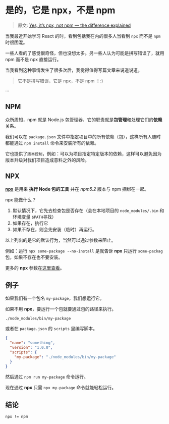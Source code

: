 # 是的，它是 npx，不是 npm

> 原文: [Yes, it’s npx, not npm — the difference explained](https://medium.com/javascript-in-plain-english/yes-its-npx-not-npm-the-difference-explained-58cbb202ec33)


当我最近开始学习 React 的时，看到包括我在内的很多人当看到 `npx` 而不是 `npm` 时很困混。

一些人看的了感觉很奇怪，但也没想太多。另一些人认为可能是拼写错误了，就用 npm 而不是 npx 直接运行。

当我看到这种事情发生了很多次后，我觉得值得写篇文章来说道说道。

> 它不是拼写错误，它是 npx，不是 npm ！:)

···

## NPM

众所周知，npm 就是 Node.js 包管理器，它的职责就是**包管理**和处理它们的**依赖**关系。

我们可以在 `package.json` 文件中指定项目中的所有依赖（包），这样所有人随时都能通过 `npm install` 命令来安装所有的依赖。

它也提供了`版本控制`，例如：可以为项目指定特定版本的依赖，这样可以避免因为版本升级对我们项目造成意料之外的风险。

## NPX

**[npx](https://www.npmjs.com/package/npx)** 是用来 **执行 Node 包的工具** 并在 *npm5.2* 版本与 npm 捆绑在一起。

npx 能做什么？

1. 默认情况下，它先去检查包是否存在（会在本地项目的 `node_modules/.bin` 和环境变量 `$PATH`寻找）
2. 如果存在，执行它
3. 如果不存在，则会先安装（临时）再运行。

以上列出的是它的默认行为，当然可以通过参数来阻止。

例如：运行 `npx some-package --no-install` 是就告诉 **npx** 只运行 `some-packag` 包，如果不存在也不要安装。

更多的 **npx** 参数在[这里查看](https://www.npmjs.com/package/npx)。

## 例子

如果我们有一个包名 `my-package`，我们想运行它。

如果不用 **npx**，要运行一个包就要通过包的路径来执行。

`./node_modules/bin/my-package`

或者在 `package.json` 的 `scripts` 里编写脚本。

```json
{
  "name": "something",
  "version": "1.0.0",
  "scripts": {
    "my-package": "./node_modules/bin/my-package"
  }
}
```

然后通过 `npm run my-package` 命令运行。

现在通过 **npx** 只需 `npx my-package` 命令就能轻松运行。

## 结论

`npx != npm`
